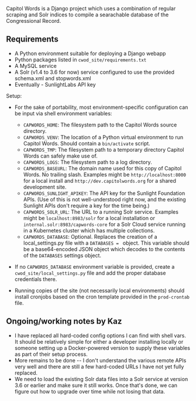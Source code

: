 Capitol Words is a Django project which uses a combination of regular scraping and Solr indices to compile a searachable database of the Congressional Record.

## Requirements
* A Python environment suitable for deploying a Django webapp
* Python packages listed in `cwod_site/requirements.txt`
* A MySQL service
* A Solr (v1.4 to 3.6 for now) service configured to use the provided schema.xml and stopwords.xml
* Eventually - SunlightLabs API key

Setup:
* For the sake of portability, most environment-specific configuration can be input via shell environment variables:
  * `CAPWORDS_HOME`: The filesystem path to the Capitol Words source directory.
  * `CAPWORDS_VENV`: The location of a Python virtual environment to run Capitol Words. Should contain a `bin/activate` script.
  * `CAPWORDS_TMP`: The filesystem path to a temporary directory Capitol Words can safely make use of.
  * `CAPWORDS_LOGS`: The filesystem path to a log directory.
  * `CAPWORDS_BASEURL`: The domain name used for this copy of Capitol Words. No trailing slash. Examples might be `http://localhost:8000` for a local install and `http://dev.capitolwords.org` for a shared development site.
  * `CAPWORDS_SUNLIGHT_APIKEY`: The API key for the Sunlight Foundation APIs. (Use of this is not well-understood right now, and the existing Sunlight APIs don't require a key for the time being.)
  * `CAPWORDS_SOLR_URL`: The URL to a running Solr service. Examples might be `localhost:8983/solr` for a local installation or `internal.solr:8983/capwords-core` for a Solr Cloud service running in a Kubernetes cluster which has multiple collections.
  * `CAPWORDS_DATABASE`: Optional. Replaces the creation of a local_settings.py file with a `DATABASES = ` object. This variable should be a base64-encoded JSON object which decodes to the contents of the `DATABASES` settings object.

* If no `CAPWORDS_DATABASE` environment variable is provided, create a `cwod_site/local_settings.py` file and add the proper database credentials there.
* Running copies of the site (not necessarily local environments) should install cronjobs based on the cron template provided in the `prod-crontab` file.

## Ongoing/working notes by Kaz

* I have replaced all hard-coded config options I can find with shell vars. It should be relatively simple for either a developer installing locally or someone setting up a Docker-powered version to supply these variables as part of their setup process.
* More remains to be done -- I don't understand the various remote APIs very well and there are still a few hard-coded URLs I have not yet fully replaced.
* We need to load the existing Solr data files into a Solr service at version 3.6 or earlier and make sure it still works. Once that's done, we can figure out how to upgrade over time while not losing that data.

